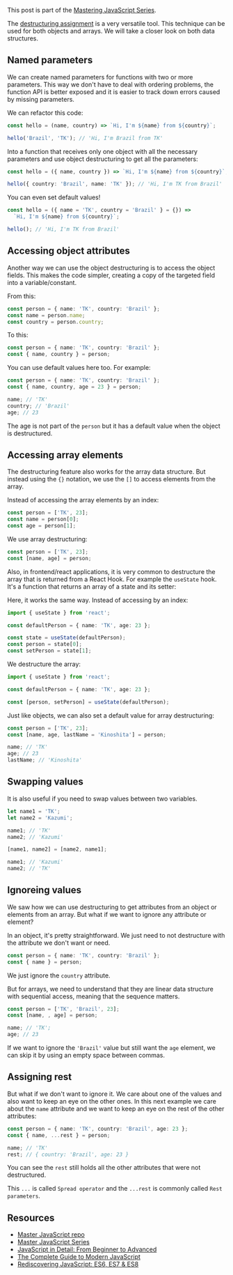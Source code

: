 This post is part of the [Mastering JavaScript Series](/series/mastering-javascript).

The [destructuring assignment](https://developer.mozilla.org/en-US/docs/Web/JavaScript/Reference/Operators/Destructuring_assignment) is a very versatile tool. This technique can be used for both objects and arrays. We will take a closer look on both data structures.

## Named parameters

We can create named parameters for functions with two or more parameters. This way we don't have to deal with ordering problems, the function API is better exposed and it is easier to track down errors caused by missing parameters.

We can refactor this code:

```ts
const hello = (name, country) => `Hi, I'm ${name} from ${country}`;

hello('Brazil', 'TK'); // 'Hi, I'm Brazil from TK'
```

Into a function that receives only one object with all the necessary parameters and use object destructuring to get all the parameters:

```ts
const hello = ({ name, country }) => `Hi, I'm ${name} from ${country}`;

hello({ country: 'Brazil', name: 'TK' }); // 'Hi, I'm TK from Brazil'
```

You can even set default values!

```ts
const hello = ({ name = 'TK', country = 'Brazil' } = {}) =>
  `Hi, I'm ${name} from ${country}`;

hello(); // 'Hi, I'm TK from Brazil'
```

## Accessing object attributes

Another way we can use the object destructuring is to access the object fields. This makes the code simpler, creating a copy of the targeted field into a variable/constant.

From this:

```ts
const person = { name: 'TK', country: 'Brazil' };
const name = person.name;
const country = person.country;
```

To this:

```ts
const person = { name: 'TK', country: 'Brazil' };
const { name, country } = person;
```

You can use default values here too. For example:

```ts
const person = { name: 'TK', country: 'Brazil' };
const { name, country, age = 23 } = person;

name; // 'TK'
country; // 'Brazil'
age; // 23
```

The age is not part of the `person` but it has a default value when the object is destructured.

## Accessing array elements

The destructuring feature also works for the array data structure. But instead using the `{}` notation, we use the `[]` to access elements from the array.

Instead of accessing the array elements by an index:

```ts
const person = ['TK', 23];
const name = person[0];
const age = person[1];
```

We use array destructuring:

```ts
const person = ['TK', 23];
const [name, age] = person;
```

Also, in frontend/react applications, it is very common to destructure the array that is returned from a React Hook. For example the `useState` hook. It's a function that returns an array of a state and its setter:

Here, it works the same way. Instead of accessing by an index:

```ts
import { useState } from 'react';

const defaultPerson = { name: 'TK', age: 23 };

const state = useState(defaultPerson);
const person = state[0];
const setPerson = state[1];
```

We destructure the array:

```ts
import { useState } from 'react';

const defaultPerson = { name: 'TK', age: 23 };

const [person, setPerson] = useState(defaultPerson);
```

Just like objects, we can also set a default value for array destructuring:

```ts
const person = ['TK', 23];
const [name, age, lastName = 'Kinoshita'] = person;

name; // 'TK'
age; // 23
lastName; // 'Kinoshita'
```

## Swapping values

It is also useful if you need to swap values between two variables.

```ts
let name1 = 'TK';
let name2 = 'Kazumi';

name1; // 'TK'
name2; // 'Kazumi'

[name1, name2] = [name2, name1];

name1; // 'Kazumi'
name2; // 'TK'
```

## Ignoreing values

We saw how we can use destructuring to get attributes from an object or elements from an array. But what if we want to ignore any attribute or element?

In an object, it's pretty straightforward. We just need to not destructure with the attribute we don't want or need.

```ts
const person = { name: 'TK', country: 'Brazil' };
const { name } = person;
```

We just ignore the `country` attribute.

But for arrays, we need to understand that they are linear data structure with sequential access, meaning that the sequence matters.

```ts
const person = ['TK', 'Brazil', 23];
const [name, , age] = person;

name; // 'TK';
age; // 23
```

If we want to ignore the `'Brazil'` value but still want the `age` element, we can skip it by using an empty space between commas.

## Assigning rest

But what if we don't want to ignore it. We care about one of the values and also want to keep an eye on the other ones. In this next example we care about the `name` attribute and we want to keep an eye on the rest of the other attributes:

```ts
const person = { name: 'TK', country: 'Brazil', age: 23 };
const { name, ...rest } = person;

name; // 'TK'
rest; // { country: 'Brazil', age: 23 }
```

You can see the `rest` still holds all the other attributes that were not destructured.

This `...` is called `Spread operator` and the `...rest` is commonly called `Rest parameters`.

## Resources

- [Master JavaScript repo](https://github.com/imteekay/master-javascript)
- [Master JavaScript Series](/series/mastering-javascript)
- [JavaScript in Detail: From Beginner to Advanced](https://www.educative.io/courses/javascript-in-detail-from-beginner-to-advanced?aff=x8bV)
- [The Complete Guide to Modern JavaScript](https://www.educative.io/courses/complete-guide-to-modern-javascript?aff=x8bV)
- [Rediscovering JavaScript: ES6, ES7 & ES8](https://www.educative.io/courses/rediscovering-javascript?aff=x8bV)
